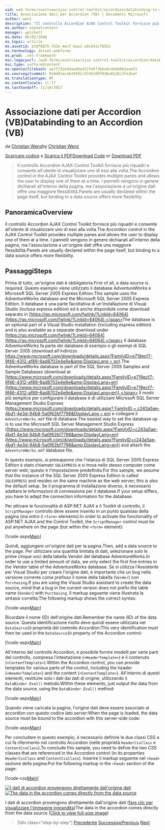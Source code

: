 ```yaml
---
uid: web-forms/overview/ajax-control-toolkit/accordion/databinding-to-an-accordion-vb
title: Associazione dati per Accordion (VB) | Documenti Microsoft
author: wenz
description: "Il controllo Accordion AJAX Control Toolkit fornisce più riquadri e consente all'utente di visualizzare uno di essi alla volta. I pannelli vengono in genere dichiarati w..."
ms.author: aspnetcontent
manager: wpickett
ms.date: 06/02/2008
ms.topic: article
ms.assetid: b19f0875-7d3e-4ecf-baa1-a0c693c765b3
ms.technology: dotnet-webforms
ms.prod: .net-framework
msc.legacyurl: /web-forms/overview/ajax-control-toolkit/accordion/databinding-to-an-accordion-vb
msc.type: authoredcontent
ms.openlocfilehash: aeff732e4daed6ed22fd5f3b6adcdeb6082aae53
ms.sourcegitcommit: 9a9483aceb34591c97451997036a9120c3fe2baf
ms.translationtype: MT
ms.contentlocale: it-IT
ms.lasthandoff: 11/10/2017
---
```

<a name="databinding-to-an-accordion-vb"></a><span data-ttu-id="010dc-104">Associazione dati per Accordion (VB)</span><span class="sxs-lookup"><span data-stu-id="010dc-104">Databinding to an Accordion (VB)</span></span>
====================
<span data-ttu-id="010dc-105">da [Christian Wenz](https://github.com/wenz)</span><span class="sxs-lookup"><span data-stu-id="010dc-105">by [Christian Wenz](https://github.com/wenz)</span></span>

<span data-ttu-id="010dc-106">[Scaricare codice](http://download.microsoft.com/download/5/6/d/56d50cef-2011-4c8f-9891-7edc6dc57df9/Accordion1.vb.zip) o [Scarica il PDF](http://download.microsoft.com/download/6/7/1/6718d452-ff89-4d3f-a90e-c74ec2d636a3/accordion1VB.pdf)</span><span class="sxs-lookup"><span data-stu-id="010dc-106">[Download Code](http://download.microsoft.com/download/5/6/d/56d50cef-2011-4c8f-9891-7edc6dc57df9/Accordion1.vb.zip) or [Download PDF](http://download.microsoft.com/download/6/7/1/6718d452-ff89-4d3f-a90e-c74ec2d636a3/accordion1VB.pdf)</span></span>

> <span data-ttu-id="010dc-107">Il controllo Accordion AJAX Control Toolkit fornisce più riquadri e consente all'utente di visualizzare uno di essi alla volta.</span><span class="sxs-lookup"><span data-stu-id="010dc-107">The Accordion control in the AJAX Control Toolkit provides multiple panes and allows the user to display one of them at a time.</span></span> <span data-ttu-id="010dc-108">I pannelli vengono in genere dichiarati all'interno della pagina, ma l'associazione a un'origine dati offre una maggiore flessibilità.</span><span class="sxs-lookup"><span data-stu-id="010dc-108">Panels are usually declared within the page itself, but binding to a data source offers more flexibility.</span></span>


## <a name="overview"></a><span data-ttu-id="010dc-109">Panoramica</span><span class="sxs-lookup"><span data-stu-id="010dc-109">Overview</span></span>

<span data-ttu-id="010dc-110">Il controllo Accordion AJAX Control Toolkit fornisce più riquadri e consente all'utente di visualizzare uno di essi alla volta.</span><span class="sxs-lookup"><span data-stu-id="010dc-110">The Accordion control in the AJAX Control Toolkit provides multiple panes and allows the user to display one of them at a time.</span></span> <span data-ttu-id="010dc-111">I pannelli vengono in genere dichiarati all'interno della pagina, ma l'associazione a un'origine dati offre una maggiore flessibilità.</span><span class="sxs-lookup"><span data-stu-id="010dc-111">Panels are usually declared within the page itself, but binding to a data source offers more flexibility.</span></span>

## <a name="steps"></a><span data-ttu-id="010dc-112">Passaggi</span><span class="sxs-lookup"><span data-stu-id="010dc-112">Steps</span></span>

<span data-ttu-id="010dc-113">Prima di tutto, un'origine dati è obbligatoria.</span><span class="sxs-lookup"><span data-stu-id="010dc-113">First of all, a data source is required.</span></span> <span data-ttu-id="010dc-114">Questo esempio viene utilizzato il database AdventureWorks e Microsoft SQL Server 2005 Express Edition.</span><span class="sxs-lookup"><span data-stu-id="010dc-114">This sample uses the AdventureWorks database and the Microsoft SQL Server 2005 Express Edition.</span></span> <span data-ttu-id="010dc-115">Il database è una parte facoltativa di un'installazione di Visual Studio (inclusa express edition) ed è anche disponibile come download separato in [https://go.microsoft.com/fwlink/?LinkId=64064](https://go.microsoft.com/fwlink/?LinkId=64064).</span><span class="sxs-lookup"><span data-stu-id="010dc-115">The database is an optional part of a Visual Studio installation (including express edition) and is also available as a separate download under [https://go.microsoft.com/fwlink/?LinkId=64064](https://go.microsoft.com/fwlink/?LinkId=64064).</span></span> <span data-ttu-id="010dc-116">Il database AdventureWorks fa parte dei database di esempio e gli esempi di SQL Server 2005 (download all'indirizzo [https://www.microsoft.com/downloads/details.aspx?FamilyID=e719ecf7-9f46-4312-af89-6ad8702e4e6e&amp;DisplayLang = en](https://www.microsoft.com/downloads/details.aspx?FamilyID=e719ecf7-9f46-4312-af89-6ad8702e4e6e&amp;DisplayLang=en)).</span><span class="sxs-lookup"><span data-stu-id="010dc-116">The AdventureWorks database is part of the SQL Server 2005 Samples and Sample Databases (download at [https://www.microsoft.com/downloads/details.aspx?FamilyID=e719ecf7-9f46-4312-af89-6ad8702e4e6e&amp;DisplayLang=en](https://www.microsoft.com/downloads/details.aspx?FamilyID=e719ecf7-9f46-4312-af89-6ad8702e4e6e&amp;DisplayLang=en)).</span></span> <span data-ttu-id="010dc-117">Il modo più semplice per configurare il database è di utilizzare Microsoft SQL Server Management Studio Express ([https://www.microsoft.com/downloads/details.aspx? FamilyID = c243a5ae-4bd1-4e3d-94b8-5a0f62bf7796&amp;DisplayLang = en](https://www.microsoft.com/downloads/details.aspx?FamilyID=c243a5ae-4bd1-4e3d-94b8-5a0f62bf7796&amp;DisplayLang=en)) e collegare il `AdventureWorks.mdf` file di database.</span><span class="sxs-lookup"><span data-stu-id="010dc-117">The easiest way to set the database up is to use the Microsoft SQL Server Management Studio Express ([https://www.microsoft.com/downloads/details.aspx?FamilyID=c243a5ae-4bd1-4e3d-94b8-5a0f62bf7796&amp;DisplayLang=en](https://www.microsoft.com/downloads/details.aspx?FamilyID=c243a5ae-4bd1-4e3d-94b8-5a0f62bf7796&amp;DisplayLang=en)) and attach the `AdventureWorks.mdf` database file.</span></span>

<span data-ttu-id="010dc-118">In questo esempio, si presuppone che l'istanza di SQL Server 2005 Express Edition è stato chiamato `SQLEXPRESS` e si trova nello stesso computer come server web; questo è l'impostazione predefinita.</span><span class="sxs-lookup"><span data-stu-id="010dc-118">For this sample, we assume that the instance of the SQL Server 2005 Express Edition is called `SQLEXPRESS` and resides on the same machine as the web server; this is also the default setup.</span></span> <span data-ttu-id="010dc-119">Se il programma di installazione diverso, è necessario adattare le informazioni di connessione per il database.</span><span class="sxs-lookup"><span data-stu-id="010dc-119">If your setup differs, you have to adapt the connection information for the database.</span></span>

<span data-ttu-id="010dc-120">Per attivare le funzionalità di ASP.NET AJAX e il Toolkit di controllo, il `ScriptManager` controllo deve essere inserito in un punto qualsiasi della pagina (ma entro il `<form>` elemento):</span><span class="sxs-lookup"><span data-stu-id="010dc-120">In order to activate the functionality of ASP.NET AJAX and the Control Toolkit, the `ScriptManager` control must be put anywhere on the page (but within the `<form>` element):</span></span>

[!code-aspx[Main](databinding-to-an-accordion-vb/samples/sample1.aspx)]

<span data-ttu-id="010dc-121">Quindi, aggiungere un'origine dati per la pagina.</span><span class="sxs-lookup"><span data-stu-id="010dc-121">Then, add a data source to the page.</span></span> <span data-ttu-id="010dc-122">Per utilizzare una quantità limitata di dati, selezionare solo le prime cinque voci della tabella Vendor del database AdventureWorks.</span><span class="sxs-lookup"><span data-stu-id="010dc-122">In order to use a limited amount of data, we only select the first five entries in the Vendor table of the AdventureWorks database.</span></span> <span data-ttu-id="010dc-123">Se si utilizza l'Assistente per Visual Studio per creare l'origine dati, è importante che un bug nella versione corrente come prefisso il nome della tabella (`Vendor`) con `Purchasing`.</span><span class="sxs-lookup"><span data-stu-id="010dc-123">If you are using the Visual Studio assistant to create the data source, mind that a bug in the current version does not prefix the table name (`Vendor`) with `Purchasing`.</span></span> <span data-ttu-id="010dc-124">Il markup seguente viene illustrata la sintassi corretta:</span><span class="sxs-lookup"><span data-stu-id="010dc-124">The following markup shows the correct syntax:</span></span>

[!code-aspx[Main](databinding-to-an-accordion-vb/samples/sample2.aspx)]

<span data-ttu-id="010dc-125">Ricordare il nome (ID) dell'origine dati.</span><span class="sxs-lookup"><span data-stu-id="010dc-125">Remember the name (ID) of the data source.</span></span> <span data-ttu-id="010dc-126">Questa identificazione molto deve quindi essere utilizzata nel `DataSourceID` proprietà del controllo Accordion:</span><span class="sxs-lookup"><span data-stu-id="010dc-126">This very identification must then be used in the `DataSourceID` property of the Accordion control:</span></span>

[!code-aspx[Main](databinding-to-an-accordion-vb/samples/sample3.aspx)]

<span data-ttu-id="010dc-127">All'interno del controllo Accordion, è possibile fornire modelli per varie parti del controllo, compresa l'intestazione (`<HeaderTemplate>`) e il contenuto (`<ContentTemplate>`).</span><span class="sxs-lookup"><span data-stu-id="010dc-127">Within the Accordion control, you can provide templates for various parts of the control, including the header (`<HeaderTemplate>`) and the content (`<ContentTemplate>`).</span></span> <span data-ttu-id="010dc-128">All'interno di questi elementi, restituire solo i dati dai dati di origine, utilizzando il `DataBinder.Eval()` metodo:</span><span class="sxs-lookup"><span data-stu-id="010dc-128">Within these elements, just output the data from the data source, using the `DataBinder.Eval()` method:</span></span>

[!code-aspx[Main](databinding-to-an-accordion-vb/samples/sample4.aspx)]

<span data-ttu-id="010dc-129">Quando viene caricata la pagina, l'origine dati deve essere associato al accordion con questo codice lato server:</span><span class="sxs-lookup"><span data-stu-id="010dc-129">When the page is loaded, the data source must be bound to the accordion with this server-side code:</span></span>

[!code-aspx[Main](databinding-to-an-accordion-vb/samples/sample5.aspx)]

<span data-ttu-id="010dc-130">Per concludere in questo esempio, è necessario definire le due classi CSS a cui fa riferimento nel controllo Accordion (nelle proprietà `HeaderCssClass` e `ContentCssClass`).</span><span class="sxs-lookup"><span data-stu-id="010dc-130">To conclude this sample, you need to define the two CSS classes that are referenced in the Accordion control (in its properties `HeaderCssClass` and `ContentCssClass`).</span></span> <span data-ttu-id="010dc-131">Inserire il markup seguente nel `<head>` sezione della pagina:</span><span class="sxs-lookup"><span data-stu-id="010dc-131">Put the following markup in the `<head>` section of the page:</span></span>

[!code-css[Main](databinding-to-an-accordion-vb/samples/sample6.css)]


<span data-ttu-id="010dc-132">[![I dati di accordion provengono direttamente dall'origine dati](databinding-to-an-accordion-vb/_static/image2.png)](databinding-to-an-accordion-vb/_static/image1.png)</span><span class="sxs-lookup"><span data-stu-id="010dc-132">[![The data in the accordion comes directly from the data source](databinding-to-an-accordion-vb/_static/image2.png)](databinding-to-an-accordion-vb/_static/image1.png)</span></span>

<span data-ttu-id="010dc-133">I dati di accordion provengono direttamente dall'origine dati ([fare clic per visualizzare l'immagine ingrandita](databinding-to-an-accordion-vb/_static/image3.png))</span><span class="sxs-lookup"><span data-stu-id="010dc-133">The data in the accordion comes directly from the data source ([Click to view full-size image](databinding-to-an-accordion-vb/_static/image3.png))</span></span>

>[!div class="step-by-step"]
<span data-ttu-id="010dc-134">[Precedente](dynamically-adding-an-accordion-pane-cs.md)
[Successivo](dynamically-adding-an-accordion-pane-vb.md)</span><span class="sxs-lookup"><span data-stu-id="010dc-134">[Previous](dynamically-adding-an-accordion-pane-cs.md)
[Next](dynamically-adding-an-accordion-pane-vb.md)</span></span>
